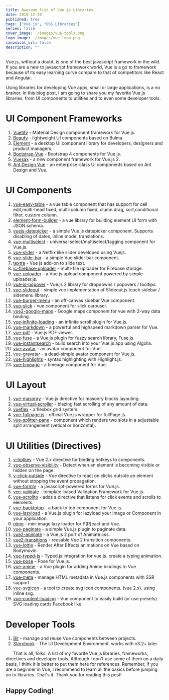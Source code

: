 ```yaml
---
title: Awesome list of Vue.js Libraries
date: 2018-12-30
published: true
tags: ["Vue.js", "OSS Libraries"]
series: false
cover_image: ./images/vue-tools.png
logo_image: ./images/vue-logo.png
canonical_url: false
description: ""
---
```


Vue.js, without a doubt, is one of the best javascript framework in the wild. If you are a new to javascript framework world, Vue is a go to framework because of its easy learning curve compare to that of competitors like React and Angular.

Using libraries for developing Vue apps, small or large applications, is a no brainer. In this blog post, I am going to share you my favorite Vue.js libraries, from UI components to utilities and to even some developer tools.

# UI Component Frameworks

1. [Vuetify](https://vuetifyjs.com/en/) - Material Design component framework for Vue.js.
2. [Beaufy](https://buefy.org/) - lightweight UI components based on Bulma.
3. [Element](https://element.eleme.io/#/en-US) - a desktop UI component library for developers, designers and product managers.
4. [ Bootstrap-Vue](https://bootstrap-vue.js.org/) - Bootstrap 4 components for Vue.js.
5. [Vuesax](https://lusaxweb.github.io/vuesax/) - a new component framework for Vue.js 2.
6. [Ant Design Vue](https://vue.ant.design/) - an enterprise-class UI components based on Ant Design and Vue.

# UI Components

1. [vue-easy-table](http://doc.huangsw.com/vue-easytable/app.html) - a vue table component that has support for cell edit,multi-head fixed, multi-column fixed, clumn drag, sort,conditional filter, custom column.
2. [element-form-builder](https://element-form-builder.now.sh/) - a vue library for building element UI form with JSON schema.
3. [vuejs-datepicker](https://github.com/charliekassel/vuejs-datepicker) - a simple Vue.js datepicker component. Supports disabling of dates, inline mode, translations.
4. [vue-multiselect](https://vue-multiselect.js.org/) - universal select/multiselect/tagging component for Vue.js.
5. [vue-slider](https://github.com/fanyeh/vue-slider) - a Netflix like slider developed using Vuejs.
6. [vue-slide-bar](https://biigpongsatorn.github.io/#/vue-slide-bar) - a simple Vue slider bar component.
7. [textra](https://hosein2398.github.io/textra) - Vue js add-on to slide text.
8. [ic-firebase-uploader](https://github.com/InCuca/ic-firebase-uploader) - multi-file uploader for Firebase storage.
9. [vue-uploader](https://github.com/simple-uploader/vue-uploader) - a Vue.js upload component powered by simple-uploader.js.
10. [vue-js-popover](http://vue-js-dropdown.yev.io/) - Vue.js 2 library for dropdowns / popovers / tooltips.
11. [vue-slideout](https://github.com/vouill/vue-slideout) - simple vue implementation of Slideout.js touch sidebar / sidemenu library.
12. [vue-burger-menu](https://vue-burger-menu.netlify.com/) - an off-canvas sidebar Vue component.
13. [vue-slick](https://github.com/staskjs/vue-slick) - vue component for slick carousel.
14. [vue2-google-maps](https://xkjyeah.github.io/vue-google-maps/) - Google maps component for vue with 2-way data binding.
15. [vue-infinite-loading](https://peachscript.github.io/vue-infinite-loading/) - an infinite scroll plugin for Vue.js.
16. [vue-markdown](https://miaolz123.github.io/vue-markdown/) - a powerful and highspeed markdown parser for Vue.
17. [vue-pdf](https://github.com/FranckFreiburger/vue-pdf) - Vue.js PDF viewer.
18. [vue-fuse](https://shayneo.github.io/vue-fuse/) - a Vue.js plugin for fuzzy search library, Fuse.js.
19. [vue-instantsearch](https://community.algolia.com/vue-instantsearch/) - build search into your Vue.js app using Algolia.
20. [vue-avatar](https://eliep.github.io/vue-avatar) - an avatar component for Vue.
21. [vue-gravatar](https://github.com/JiriChara/vue-gravatar) - a dead-simple avatar component for Vue.js.
22. [vue-highlights](https://github.com/metachris/vue-highlightjs) - syntax highlighting with Highlight.js.
23. [vue-timeago](https://github.com/egoist/vue-timeago) - a timeago component for Vue.

# UI Layout

1. [vue-masonry](https://github.com/shershen08/vue-masonry) - Vue.js directive for masonry blocks layouting.
2. [vue-virtual-scroller](https://akryum.github.io/vue-virtual-scroller/) - blazing fast scrolling of any amount of data.
3. [vueflex](https://seregpie.github.io/VueFlex/) - a flexbox grid system.
4. [vue-fullpage.js](http://alvarotrigo.com/vue-fullpage/) - official Vue.js wrapper for fullPage.js.
5. [vue-splitter-pane](https://github.com/venkatperi/vue-splitter-pane) - component which renders two slots in a adjustable split arrangement (vetical or horizontal).

# UI Utilities (Directives)

1. [v-hotkey](https://dafrok.github.io/v-hotkey) - Vue 2.x directive for binding hotkeys to components.
2. [vue-observe-visibility](https://github.com/Akryum/vue-observe-visibility) - Detect when an element is becoming visible or hidden on the page.
3. [v-click-outside](https://github.com/ndelvalle/v-click-outside) - Vue directive to react on clicks outside an element without stopping the event propagation.
4. [vue-formly](https://github.com/formly-js/vue-formly) - a javascript-powered forms for Vue.js.
5. [vee-validate](https://baianat.github.io/vee-validate/) - template-based Validation Framework for Vue.js.
6. [vue-scrollto](https://vue-scrollto.netlify.com/) - adds a directive that listens for click events and scrolls to elements.
7. [vue-backtotop](https://caiofsouza.github.io/vue-backtotop/example/) - a back to top component for Vue.js.
8. [vue-lazyload](http://hilongjw.github.io/vue-lazyload/) - a Vue.js plugin for lazyload your Image or Component in your application.
9. [pimg](https://pimg.surge.sh/) - mini image lazy loader for P(R)eact and Vue.
10. [vue-paginate](https://github.com/TahaSh/vue-paginate) - a simple Vue.js plugin to paginate data.
11. [vue2-animate](https://the-allstars.com/vue2-animate/) - a Vue.js 2 port of Animate.css.
12. [vue2-transitions](https://binarcode.github.io/vue2-transitions/) - reusable Vue 2 transition components.
13. [vue-lottie](https://github.com/chenqingspring/vue-lottie) - Render After Effects animations on Vue based on Bodymovin.
14. [vue-typed-js](http://www.mattboldt.com/demos/typed-js/) - Typed.js integration for vue.js. create a typing animation.
15. [vue-pose](https://github.com/Popmotion/popmotion/tree/master/packages/vue-pose) - Pose for Vue.js.
16. [vue-anime](https://github.com/BenAHammond/vue-anime) - a Vue plugin for adding Anime bindings to Vue components.
17. [vue-meta](https://vue-meta.nuxtjs.org/) - manage HTML metadata in Vue.js components with SSR support.
18. [vue-svgicon](https://mmf-fe.github.io/vue-svgicon/v3/) - a tool to create svg icon components. (vue 2.x). using inline svg.
19. [vue-content-loading](https://lucasleandro1204.github.io/vue-content-loading/) - Vue component to easily build (or use presets) SVG loading cards Facebook like.

# Developer Tools

1. [Bit](https://github.com/teambit/bit) - manage and reuse Vue components between projects.
2. [Storybook](https://storybook.js.org/) - The UI Development Environment. works with v3.2+ later.

&nbsp;&nbsp;&nbsp;&nbsp;&nbsp;&nbsp;That is all, folks. A list of my favorite Vue.js libraries, frameworks, directives and developer tools. Although I don't use some of them on a daily basis, I think it is better to put them here for references. Remember, if you are a beginner in Vue, I recommend to learn all the basics before jumping on to libraries. That's it. Thank you for reading this post!

## Happy Coding!
